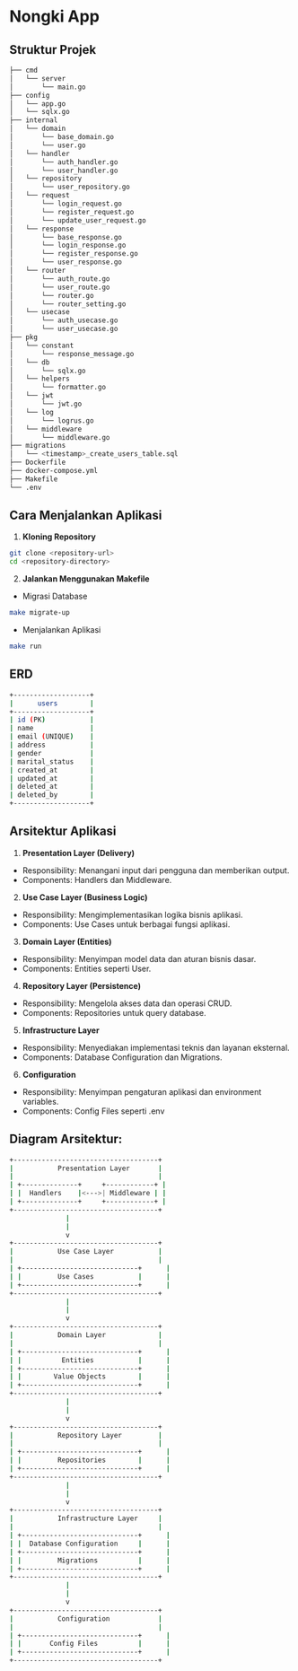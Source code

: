 # Nongki App

## Struktur Projek

```bash
├── cmd
│   └── server
│       └── main.go           
├── config
│   └── app.go
│   └── sqlx.go             
├── internal    
│   └── domain
│       └── base_domain.go 
│       └── user.go 
│   └── handler
│       └── auth_handler.go
│       └── user_handler.go  
│   └── repository
│       └── user_repository.go 
│   └── request
│       └── login_request.go
│       └── register_request.go
│       └── update_user_request.go   
│   └── response
│       └── base_response.go
│       └── login_response.go  
│       └── register_response.go 
│       └── user_response.go 
│   └── router
│       └── auth_route.go 
│       └── user_route.go 
│       └── router.go 
│       └── router_setting.go
│   └── usecase     
│       └── auth_usecase.go 
│       └── user_usecase.go
├── pkg
│   └── constant
│       └── response_message.go 
│   └── db
│       └── sqlx.go 
│   └── helpers
│       └── formatter.go 
│   └── jwt
│       └── jwt.go 
│   └── log
│       └── logrus.go 
│   └── middleware  
│       └── middleware.go              
├── migrations
│   └── <timestamp>_create_users_table.sql  
├── Dockerfile                
├── docker-compose.yml        
├── Makefile                  
└── .env                      
```

## Cara Menjalankan Aplikasi

1. **Kloning Repository**
```bash
git clone <repository-url>
cd <repository-directory>
```

2. **Jalankan Menggunakan Makefile**
* Migrasi Database
```bash
make migrate-up
```

* Menjalankan Aplikasi
```bash
make run
```

## ERD
```bash
+-------------------+
|      users        |
+-------------------+
| id (PK)           |
| name              |
| email (UNIQUE)    |
| address           |
| gender            |
| marital_status    |
| created_at        |
| updated_at        |
| deleted_at        |
| deleted_by        |
+-------------------+
```

## Arsitektur Aplikasi

1. **Presentation Layer (Delivery)**

* Responsibility: Menangani input dari pengguna dan memberikan output.
* Components: Handlers dan Middleware.
2. **Use Case Layer (Business Logic)**

* Responsibility: Mengimplementasikan logika bisnis aplikasi.
* Components: Use Cases untuk berbagai fungsi aplikasi.
3. **Domain Layer (Entities)**

* Responsibility: Menyimpan model data dan aturan bisnis dasar.
* Components: Entities seperti User.
4. **Repository Layer (Persistence)**

* Responsibility: Mengelola akses data dan operasi CRUD.
* Components: Repositories untuk query database.
5. **Infrastructure Layer**

* Responsibility: Menyediakan implementasi teknis dan layanan eksternal.
* Components: Database Configuration dan Migrations.
6. **Configuration**

* Responsibility: Menyimpan pengaturan aplikasi dan environment variables.
* Components: Config Files seperti .env

## Diagram Arsitektur:
```bash
+------------------------------------+
|           Presentation Layer       |
|                                    |
| +--------------+     +------------+ |
| |  Handlers    |<--->| Middleware | |
| +--------------+     +------------+ |
+------------------------------------+
              |
              |
              v
+------------------------------------+
|           Use Case Layer           |
|                                    |
| +-----------------------------+      |
| |         Use Cases           |      |
| +-----------------------------+      |
+------------------------------------+
              |
              |
              v
+------------------------------------+
|           Domain Layer             |
|                                    |
| +-----------------------------+      |
| |          Entities           |      |
| +-----------------------------+      |
| |        Value Objects        |      |
| +-----------------------------+      |
+------------------------------------+
              |
              |
              v
+------------------------------------+
|           Repository Layer         |
|                                    |
| +-----------------------------+      |
| |         Repositories        |      |
| +-----------------------------+      |
+------------------------------------+
              |
              |
              v
+------------------------------------+
|           Infrastructure Layer     |
|                                    |
| +-----------------------------+      |
| |  Database Configuration     |      |
| +-----------------------------+      |
| |         Migrations          |      |
| +-----------------------------+      |
+------------------------------------+
              |
              |
              v
+------------------------------------+
|           Configuration            |
|                                    |
| +-----------------------------+      |
| |       Config Files          |      |
| +-----------------------------+      |
+------------------------------------+
```
